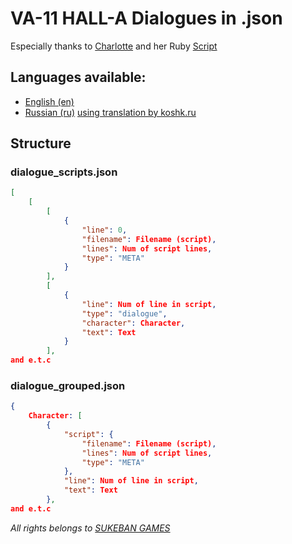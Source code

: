 # VA-11 HALL-A Dialogues in .json
Especially thanks to  [Charlotte](https://github.com/dressupgeekout) and her Ruby [Script](https://github.com/dressupgeekout/va11halla-tools/blob/master/bin/va11halla_reader)

## Languages available:
- [English (en)](https://github.com/NoPlagiarism/va11halla-dialogues/tree/master/en)
- [Russian (ru)](https://github.com/NoPlagiarism/va11halla-dialogues/tree/master/ru) [using translation by koshk.ru](https://koshk.ru/uploads/va11_rus_fin-10_190330.zip)

## Structure
### dialogue_scripts.json
```json
[
    [
        [
            {
                "line": 0,
                "filename": Filename (script),
                "lines": Num of script lines,
                "type": "META"
            }
        ],
        [
            {
                "line": Num of line in script,
                "type": "dialogue",
                "character": Character,
                "text": Text
            }
        ],
and e.t.c
```

### dialogue_grouped.json
```json
{
    Character: [
        {
            "script": {
                "filename": Filename (script),
                "lines": Num of script lines,
                "type": "META"
            },
            "line": Num of line in script,
            "text": Text
        },
and e.t.c

```
_All rights belongs to [SUKEBAN GAMES](https://sukeban.moe/)_
